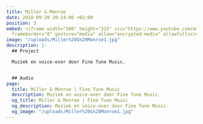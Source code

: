```yaml
---
title: Miller & Monroe
date: 2018-09-20 20:14:00 +02:00
position: 3
embed: <iframe width="560" height="315" src="https://www.youtube.com/embed/-Cxi2WP28RM?rel=0&amp;showinfo=0"
  frameborder="0" gesture="media" allow="encrypted-media" allowfullscreen></iframe>
image: "/uploads/Miller%20&%20Monroe1.jpg"
description: |-
  ## Project

  Muziek en voice-over door Fine Tune Music.


  ## Audio
page:
  title: Miller & Monroe | Fine Tune Music
  description: Muziek en voice-over door Fine Tune Music.
  og_title: Miller & Monroe | Fine Tune Music
  og_description: Muziek en voice-over door Fine Tune Music.
  og_image: "/uploads/Miller%20&%20Monroe1.jpg"
---
```


